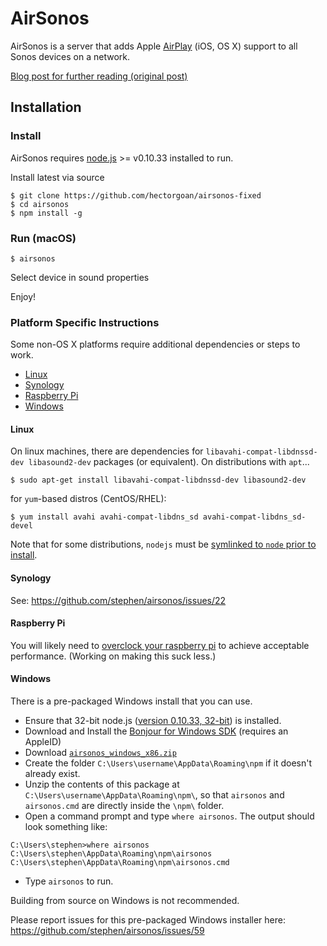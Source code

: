 AirSonos
========

AirSonos is a server that adds Apple [AirPlay](https://www.apple.com/airplay/) (iOS, OS X) support to all Sonos devices on a network.

[Blog post for further reading (original post)](https://medium.com/@stephencwan/hacking-airplay-into-sonos-93a41a1fcfbb)


Installation
------------

### Install

AirSonos requires [node.js](http://nodejs.org) >= v0.10.33 installed to run.

Install latest via source

```
$ git clone https://github.com/hectorgoan/airsonos-fixed
$ cd airsonos
$ npm install -g
```

### Run (macOS)

```
$ airsonos
```

Select device in sound properties

Enjoy!



### Platform Specific Instructions

Some non-OS X platforms require additional dependencies or steps to work.

- [Linux](#linux)
- [Synology](#synology)
- [Raspberry Pi](#raspberry-pi)
- [Windows](#windows)

#### Linux

On linux machines, there are dependencies for `libavahi-compat-libdnssd-dev libasound2-dev` packages (or equivalent). On distributions with `apt`...
```
$ sudo apt-get install libavahi-compat-libdnssd-dev libasound2-dev
```
for `yum`-based distros (CentOS/RHEL):
```
$ yum install avahi avahi-compat-libdns_sd avahi-compat-libdns_sd-devel
```

Note that for some distributions, `nodejs` must be [symlinked to `node` prior to install](https://github.com/stephen/airsonos/issues/90).

#### Synology

See: https://github.com/stephen/airsonos/issues/22

#### Raspberry Pi

You will likely need to [overclock your raspberry pi](https://github.com/stephen/airsonos/issues/42) to achieve acceptable performance. (Working on making this suck less.)

#### Windows

There is a pre-packaged Windows install that you can use.

- Ensure that 32-bit node.js ([version 0.10.33, 32-bit](http://nodejs.org/dist/v0.10.33/node-v0.10.33-x86.msi)) is installed.
- Download and Install the [Bonjour for Windows SDK](https://developer.apple.com/downloads/index.action?q=Bonjour%20SDK%20for%20Windows#) (requires an AppleID)
- Download [`airsonos_windows_x86.zip`](https://github.com/stephen/airsonos/releases/tag/0.0.19)
- Create the folder `C:\Users\username\AppData\Roaming\npm` if it doesn't already exist.
- Unzip the contents of this package at `C:\Users\username\AppData\Roaming\npm\`, so that `airsonos` and `airsonos.cmd` are directly inside the `\npm\` folder.
- Open a command prompt and type `where airsonos`. The output should look something like:
```
C:\Users\stephen>where airsonos
C:\Users\stephen\AppData\Roaming\npm\airsonos
C:\Users\stephen\AppData\Roaming\npm\airsonos.cmd
```
- Type `airsonos` to run.

Building from source on Windows is not recommended.

Please report issues for this pre-packaged Windows installer here: https://github.com/stephen/airsonos/issues/59

